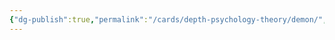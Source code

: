 ```yaml
---
{"dg-publish":true,"permalink":"/cards/depth-psychology-theory/demon/","created":"2023-01-06T15:26:13.606+01:00","updated":"2023-04-25T15:44:49.375+02:00"}
---
```

